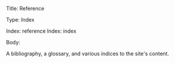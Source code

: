 Title: Reference

Type:  Index

Index: reference
Index: index

Body:

A bibliography, a glossary, and various indices to the site's content.

